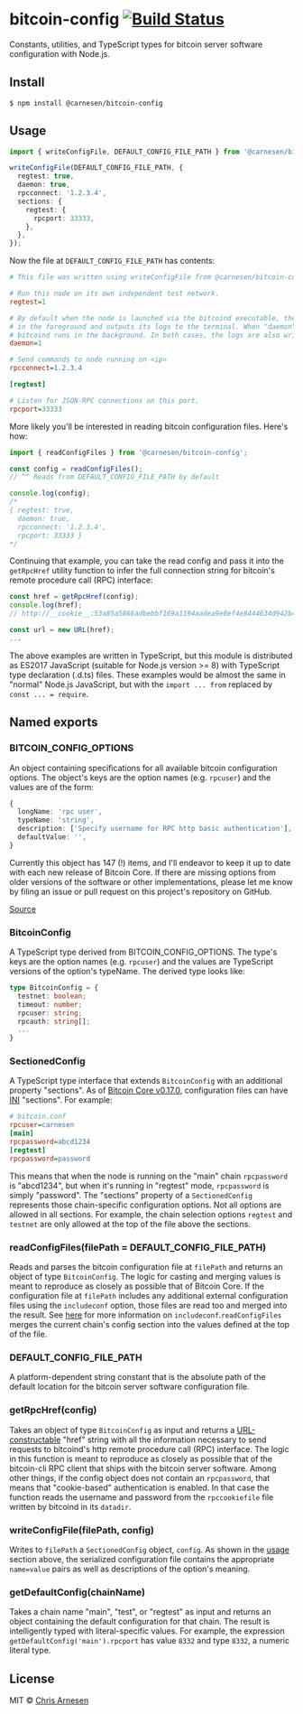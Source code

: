 # bitcoin-config [![Build Status](https://travis-ci.com/carnesen/bitcoin-config.svg?branch=master)](https://travis-ci.com/carnesen/bitcoin-config)

Constants, utilities, and TypeScript types for bitcoin server software configuration with Node.js.

## Install

```
$ npm install @carnesen/bitcoin-config
```

## Usage

```ts
import { writeConfigFile, DEFAULT_CONFIG_FILE_PATH } from '@carnesen/bitcoin-config';

writeConfigFile(DEFAULT_CONFIG_FILE_PATH, {
  regtest: true,
  daemon: true,
  rpcconnect: '1.2.3.4',
  sections: {
    regtest: {
      rpcport: 33333,
    },
  },
});
```

Now the file at `DEFAULT_CONFIG_FILE_PATH` has contents:

```ini
# This file was written using writeConfigFile from @carnesen/bitcoin-config

# Run this node on its own independent test network.
regtest=1

# By default when the node is launched via the bitcoind executable, the process runs
# in the foreground and outputs its logs to the terminal. When "daemon" to "1" (true)
# bitcoind runs in the background. In both cases, the logs are also written to disk.
daemon=1

# Send commands to node running on <ip>
rpcconnect=1.2.3.4

[regtest]

# Listen for JSON-RPC connections on this port.
rpcport=33333
```

More likely you'll be interested in reading bitcoin configuration files. Here's how:

```ts
import { readConfigFiles } from '@carnesen/bitcoin-config';

const config = readConfigFiles();
// ^^ Reads from DEFAULT_CONFIG_FILE_PATH by default

console.log(config);
/*
{ regtest: true,
  daemon: true,
  rpcconnect: '1.2.3.4',
  rpcport: 33333 }
*/
```
Continuing that example, you can take the read config and pass it into the `getRpcHref` utility function to infer the full connection string for bitcoin's remote procedure call (RPC) interface:

```ts
const href = getRpcHref(config);
console.log(href);
// http://__cookie__:53a85a5866adbebbf169a1194aadea9e8ef4e8444634d942b4a3b6a6f9d825b1@1.2.3.4:33333/

const url = new URL(href);
...
```

The above examples are written in TypeScript, but this module is distributed as ES2017 JavaScript (suitable for Node.js version >= 8) with TypeScript type declaration (.d.ts) files. These examples would be almost the same in "normal" Node.js JavaScript, but with the `import ... from` replaced by `const ... = require`.

## Named exports

### BITCOIN_CONFIG_OPTIONS
An object containing specifications for all available bitcoin configuration options. The object's keys are the option names (e.g. `rpcuser`) and the values are of the form:
```ts
{
  longName: 'rpc user',
  typeName: 'string',
  description: ['Specify username for RPC http basic authentication'],
  defaultValue: '',
}
```
Currently this object has 147 (!) items, and I'll endeavor to keep it up to date with each new release of Bitcoin Core. If there are missing options from older versions of the software or other implementations, please let me know by filing an issue or pull request on this project's repository on GitHub.

[Source](https://github.com/carnesen/bitcoin-config/blob/master/src/options.ts)

### BitcoinConfig
A TypeScript type derived from BITCOIN_CONFIG_OPTIONS. The type's keys are the option names (e.g. `rpcuser`) and the values are TypeScript versions of the option's typeName. The derived type looks like:

```ts
type BitcoinConfig = {
  testnet: boolean;
  timeout: number;
  rpcuser: string;
  rpcauth: string[];
  ...
}
```

### SectionedConfig
A TypeScript type interface that extends `BitcoinConfig` with an additional property "sections". As of [Bitcoin Core v0.17.0](https://bitcoincore.org/en/releases/0.17.0/#configuration-sections-for-testnet-and-regtest), configuration files can have [INI](https://en.wikipedia.org/wiki/INI_file#Format) "sections". For example:
```ini
# bitcoin.conf
rpcuser=carnesen
[main]
rpcpassword=abcd1234
[regtest]
rpcpassword=password
```
This means that when the node is running on the "main" chain `rpcpassword` is "abcd1234", but when it's running in "regtest" mode, `rpcpassword` is simply "password". The "sections" property of a `SectionedConfig` represents those chain-specific configuration options. Not all options are allowed in all sections. For example, the chain selection options `regtest` and `testnet` are only allowed at the top of the file above the sections.

### readConfigFiles(filePath = DEFAULT_CONFIG_FILE_PATH)
Reads and parses the bitcoin configuration file at `filePath` and returns an object of type `BitcoinConfig`. The logic for casting and merging values is meant to reproduce as closely as possible that of Bitcoin Core. If the configuration file at `filePath` includes any additional external configuration files using the `includeconf` option, those files are read too and merged into the result. See [here](https://github.com/bitcoin/bitcoin/pull/10267/files) for more information on `includeconf`.`readConfigFiles` merges the current chain's config section into the values defined at the top of the file.

### DEFAULT_CONFIG_FILE_PATH
A platform-dependent string constant that is the absolute path of the default location for the bitcoin server software configuration file.

### getRpcHref(config)
Takes an object of type `BitcoinConfig` as input and returns a [URL-constructable](https://developer.mozilla.org/en-US/docs/Web/API/URL) "href" string with all the information necessary to send requests to bitcoind's http remote procedure call (RPC) interface. The logic in this function is meant to reproduce as closely as possible that of the bitcoin-cli RPC client that ships with the bitcoin server software. Among other things, if the config object does not contain an `rpcpassword`, that means that "cookie-based" authentication is enabled. In that case the function reads the username and password from the `rpccookiefile` file written by bitcoind in its `datadir`.

### writeConfigFile(filePath, config)
Writes to `filePath` a `SectionedConfig` object, `config`. As shown in the [usage](#Usage) section above, the serialized configuration file contains the appropriate `name=value` pairs as well as descriptions of the option's meaning.

### getDefaultConfig(chainName)
Takes a chain name "main", "test", or "regtest" as input and returns an object containing the default configuration for that chain. The result is intelligently typed with literal-specific values. For example, the expression `getDefaultConfig('main').rpcport` has value `8332` and type `8332`, a numeric literal type.

## License

MIT © [Chris Arnesen](https://www.carnesen.com)

